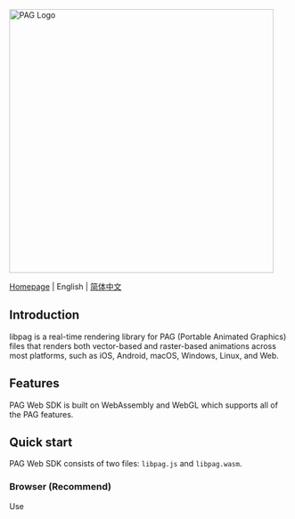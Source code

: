 <img src="https://pag.art/img/readme/logo.png" alt="PAG Logo" width="474"/>

[Homepage](https://pag.art) | English | [简体中文](./README.zh_CN.md)

## Introduction

libpag is a real-time rendering library for PAG (Portable Animated Graphics) files that renders both
vector-based and raster-based animations across most platforms, such as iOS, Android, macOS,
Windows, Linux, and Web.

## Features

PAG Web SDK is built on WebAssembly and WebGL which supports all of the PAG features.

## Quick start

PAG Web SDK consists of two files: `libpag.js` and `libpag.wasm`.

### Browser (Recommend)

Use <script/> to include the library directly, `libpag` will be registered as a global variable.

For production use, we recommend using a specific version number of libpag to avoid unexpected breakage from newer versions:

```html
<script src="https://cdn.jsdelivr.net/npm/libpag@4.0.5-release.18/lib/libpag.min.js"></script>
```

You can browse the files of the NPM package at the public CDN [cdn.jsdelivr.net/npm/libpag/](https://cdn.jsdelivr.net/npm/libpag/) , and you can use the keyword `@lastest` to get the lastest version.

The PAG library is also available on other public CDNs that sync with NPM, such as [unpkg](https://unpkg.com/libpag@latest/lib/libpag.min.js).

```html
<canvas class="canvas" id="pag"></canvas>
<script src="https://cdn.jsdelivr.net/npm/libpag@latest/lib/libpag.min.js"></script>
<script>
  window.onload = async () => {
    // Initialize pag webassembly module.
    const PAG = await window.libpag.PAGInit();
    // Fetch pag file data.
    const buffer = await fetch('https://pag.art/file/like.pag').then((response) => response.arrayBuffer());
    // Load the PAGFile from data.
    const pagFile = await PAG.PAGFile.load(buffer);
    // Set canvas size from the PAGFile size.
    const canvas = document.getElementById('pag');
    canvas.width = pagFile.width();
    canvas.height = pagFile.height();
    // Create PAGView.
    const pagView = await PAG.PAGView.init(pagFile, canvas);
    // Play PAGView.
    await pagView.play();
  };
</script>
```

You can use the `locateFile` function to get the path of `libpag.wasm` file. By default, the `libpag.wasm` file is located next to the `libpag.js` file. For example:

```js
const PAG = await window.libpag.PAGInit({ locateFile: (file) => 'https://pag.art/file/' + file });
```

### EsModule

```bash
$ npm i libpag
```

```js
import { PAGInit } from 'libpag';

PAGInit().then((PAG) => {
  // Initialize pag webassembly module.
});
```

**Note: If you are using ESModule to import PAG Web SDK, you must pack the `libpag.wasm` file manually into the final web program, because the common packing tools usually ignore the wasm file. Then use the `locateFile` function to get the path of the `libpag.wasm` . You also need to upload the `libpag.wasm` file to a server so that users can load it from network.**

There are many kinds of products in the npm package after building. You could read the [doc](./doc/develop-install.md) to know about them.

There is also a [repository](https://github.com/libpag/pag-web) that contains some demos about using PAG Web SDK with HTML / Vue / React / PixiJS.

You can find the API documentation [here](https://pag.art/docs/apis-web.html).

## Browser

| [<img src="https://raw.githubusercontent.com/alrra/browser-logos/master/src/chrome/chrome_48x48.png" alt="Chrome" width="24px" height="24px" />](http://godban.github.io/browsers-support-badges/)<br/>Chrome | [<img src="https://raw.githubusercontent.com/alrra/browser-logos/master/src/safari/safari_48x48.png" alt="Safari" width="24px" height="24px" />](http://godban.github.io/browsers-support-badges/)<br/>Safari | [<img src="https://raw.githubusercontent.com/alrra/browser-logos/master/src/chrome/chrome_48x48.png" alt="Chrome" width="24px" height="24px" />](http://godban.github.io/browsers-support-badges/)<br/>Chrome for Android | [<img src="https://raw.githubusercontent.com/alrra/browser-logos/master/src/safari/safari_48x48.png" alt="Safari" width="24px" height="24px" />](http://godban.github.io/browsers-support-badges/)<br/>Safari on iOS |
| ------------------------------------------------------------------------------------------------------------------------------------------------------------------------------------------------------------- | ------------------------------------------------------------------------------------------------------------------------------------------------------------------------------------------------------------- | ------------------------------------------------------------------------------------------------------------------------------------------------------------------------------------------------------------------------- | -------------------------------------------------------------------------------------------------------------------------------------------------------------------------------------------------------------------- |
| Chrome >= 69                                                                                                                                                                                                  | Safari >= 11.3                                                                                                                                                                                                | Android >= 7.0                                                                                                                                                                                                            | iOS >= 11.3                                                                                                                                                                                                          |

More compatible versions are coming soon.

## Roadmap

Please visit [here](https://github.com/Tencent/libpag/wiki/PAG-Web-roadmap) to see the roadmap of the PAG Web SDK.

## Development

First, make sure you have installed all the tools and dependencies listed in the [README.md](../README.md#Development) located in the project root directory.

### Dependency Management

Then run the following command to install required node modules:

```bash
$ npm install
```

### Build (Debug)

Execute `build.sh debug` to get `libpag.wasm` file.

```bash
# ./web/script/
$ cd script
$ chmod +x ./build.sh
$ ./build.sh debug
```

Build Typescript file.

```bash
# ./web/
$ npm run dev
```

Start HTTP server.

```bash
# ./
$ emrun --browser chrome --serve_root . --port 8081 ./web/demo/index.html
```

### Build (Release)

```bash
# ./web/script
$ cd script
$ chmod +x ./build.sh
$ ./build.sh
```

### Build with CLion

Create a new build target in CLion, and use the following **CMake options**（find them under **CLion** > **Preferences** > **Build, Execution, Deployment** > **CMake**）

```
CMAKE_TOOLCHAIN_FILE=path/to/emscripten/emscripten/version/cmake/Modules/Platform/Emscripten.cmake
```

### Test

Build release version

```bash
$ cd script & ./build.sh
```

Start test HTTP server.

```bash
$ npm run server
```

Start cypress test.

```bash
$ npm run test
```
